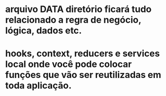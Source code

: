 # arquivo DATA diretório ficará tudo relacionado a regra de negócio, lógica, dados etc.

# hooks, context, reducers e services local onde você pode colocar funções que vão ser reutilizadas em toda aplicação.